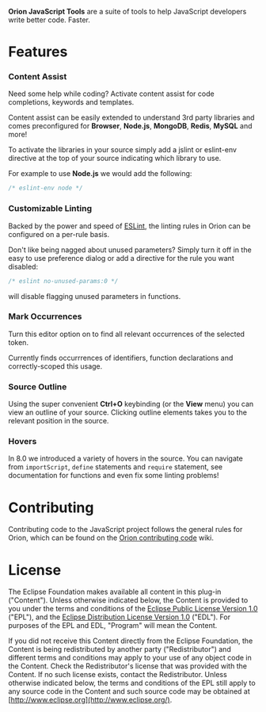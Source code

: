 **Orion JavaScript Tools** are a suite of tools to help JavaScript developers write better code. Faster.

# Features

### Content Assist

Need some help while coding? Activate content assist for code completions, keywords and templates.

Content assist can be easily extended to understand 3rd party libraries and comes preconfigured for 
**Browser**, **Node.js**, **MongoDB**, **Redis**, **MySQL** and more!

To activate the libraries in your source simply add a jslint or eslint-env directive at the top of your source indicating which library to use.

For example to use **Node.js** we would add the following:

```javascript
/* eslint-env node */
```
### Customizable Linting

Backed by the power and speed of [ESLint](https://github.com/eslint/eslint), the linting rules in Orion can be configured on a per-rule basis. 

Don't like being nagged about unused parameters? Simply turn it off in the easy to use preference dialog or add a directive for the rule you want disabled:
```javascript
/* eslint no-unused-params:0 */
```

will disable flagging unused parameters in functions.

### Mark Occurrences

Turn this editor option on to find all relevant occurrences of the selected token. 

Currently finds occurrrences of identifiers, function declarations and correctly-scoped this usage.

### Source Outline

Using the super convenient **Ctrl+O** keybinding (or the **View** menu) you can view an outline of your source. Clicking outline elements 
takes you to the relevant position in the source.

### Hovers

In 8.0 we introduced a variety of hovers in the source. You can navigate from `importScript`, `define` statements
and `require` statement, see documentation for functions and even fix some linting problems!

# Contributing

Contributing code to the JavaScript project follows the general rules for Orion, which can
be found on the [Orion contributing code](https://wiki.eclipse.org/Orion/Contributing_Code) wiki.

# License

The Eclipse Foundation makes available all content in this plug-in (&quot;Content&quot;).  Unless otherwise 
indicated below, the Content is provided to you under the terms and conditions of the
[Eclipse Public License Version 1.0](http://www.eclipse.org/legal/epl-v10.html)
(&quot;EPL&quot;), and the [Eclipse Distribution License Version 1.0](http://www.eclipse.org/org/documents/edl-v10.html) 
(&quot;EDL&quot;). For purposes of the EPL and EDL, &quot;Program&quot; will mean the Content.
		
If you did not receive this Content directly from the Eclipse Foundation, the Content is 
being redistributed by another party (&quot;Redistributor&quot;) and different terms and conditions may
apply to your use of any object code in the Content.  Check the Redistributor's license that was 
provided with the Content.  If no such license exists, contact the Redistributor.  Unless otherwise
indicated below, the terms and conditions of the EPL still apply to any source code in the Content
and such source code may be obtained at [http://www.eclipse.org](http://www.eclipse.org/).
